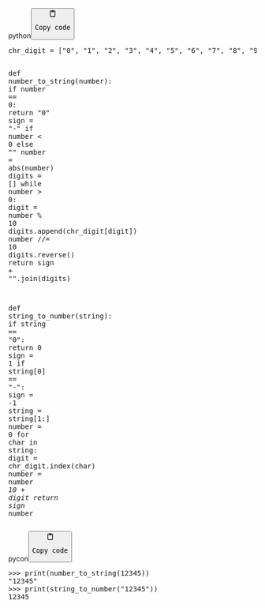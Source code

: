 <div class="code-element"><div class="lang-line"><text>python</text><button class="copy-button" onclick="copyCode(this)"><svg aria-hidden="true" xmlns="http://www.w3.org/2000/svg" width="16" height="16" fill="none" viewBox="0 0 24 24"><path stroke="currentColor" stroke-linecap="round" stroke-linejoin="round" stroke-width="2" d="M15 4h3a1 1 0 0 1 1 1v15a1 1 0 0 1-1 1H6a1 1 0 0 1-1-1V5a1 1 0 0 1 1-1h3m0 3h6m-5-4v4h4V3h-4Z"/></svg><pre>Copy code</pre></button></div><div class="code"><div class="highlight"><pre><span></span><span class="n">chr_digit</span> <span class="o">=</span> <span class="p">[</span><span class="s2">&quot;0&quot;</span><span class="p">,</span> <span class="s2">&quot;1&quot;</span><span class="p">,</span> <span class="s2">&quot;2&quot;</span><span class="p">,</span> <span class="s2">&quot;3&quot;</span><span class="p">,</span> <span class="s2">&quot;4&quot;</span><span class="p">,</span> <span class="s2">&quot;5&quot;</span><span class="p">,</span> <span class="s2">&quot;6&quot;</span><span class="p">,</span> <span class="s2">&quot;7&quot;</span><span class="p">,</span> <span class="s2">&quot;8&quot;</span><span class="p">,</span> <span class="s2">&quot;9&quot;</span><span class="p">]</span>


<span class="k">def</span> <span class="nf">number_to_string</span><span class="p">(</span><span class="n">number</span><span class="p">):</span>
    <span class="k">if</span> <span class="n">number</span> <span class="o">==</span> <span class="mi">0</span><span class="p">:</span>
        <span class="k">return</span> <span class="s2">&quot;0&quot;</span>
    <span class="n">sign</span> <span class="o">=</span> <span class="s2">&quot;-&quot;</span> <span class="k">if</span> <span class="n">number</span> <span class="o">&lt;</span> <span class="mi">0</span> <span class="k">else</span> <span class="s2">&quot;&quot;</span>
    <span class="n">number</span> <span class="o">=</span> <span class="nb">abs</span><span class="p">(</span><span class="n">number</span><span class="p">)</span>
    <span class="n">digits</span> <span class="o">=</span> <span class="p">[]</span>
    <span class="k">while</span> <span class="n">number</span> <span class="o">&gt;</span> <span class="mi">0</span><span class="p">:</span>
        <span class="n">digit</span> <span class="o">=</span> <span class="n">number</span> <span class="o">%</span> <span class="mi">10</span>
        <span class="n">digits</span><span class="o">.</span><span class="n">append</span><span class="p">(</span><span class="n">chr_digit</span><span class="p">[</span><span class="n">digit</span><span class="p">])</span>
        <span class="n">number</span> <span class="o">//=</span> <span class="mi">10</span>
    <span class="n">digits</span><span class="o">.</span><span class="n">reverse</span><span class="p">()</span>
    <span class="k">return</span> <span class="n">sign</span> <span class="o">+</span> <span class="s2">&quot;&quot;</span><span class="o">.</span><span class="n">join</span><span class="p">(</span><span class="n">digits</span><span class="p">)</span>


<span class="k">def</span> <span class="nf">string_to_number</span><span class="p">(</span><span class="n">string</span><span class="p">):</span>
    <span class="k">if</span> <span class="n">string</span> <span class="o">==</span> <span class="s2">&quot;0&quot;</span><span class="p">:</span>
        <span class="k">return</span> <span class="mi">0</span>
    <span class="n">sign</span> <span class="o">=</span> <span class="mi">1</span>
    <span class="k">if</span> <span class="n">string</span><span class="p">[</span><span class="mi">0</span><span class="p">]</span> <span class="o">==</span> <span class="s2">&quot;-&quot;</span><span class="p">:</span>
        <span class="n">sign</span> <span class="o">=</span> <span class="o">-</span><span class="mi">1</span>
        <span class="n">string</span> <span class="o">=</span> <span class="n">string</span><span class="p">[</span><span class="mi">1</span><span class="p">:]</span>
    <span class="n">number</span> <span class="o">=</span> <span class="mi">0</span>
    <span class="k">for</span> <span class="n">char</span> <span class="ow">in</span> <span class="n">string</span><span class="p">:</span>
        <span class="n">digit</span> <span class="o">=</span> <span class="n">chr_digit</span><span class="o">.</span><span class="n">index</span><span class="p">(</span><span class="n">char</span><span class="p">)</span>
        <span class="n">number</span> <span class="o">=</span> <span class="n">number</span> <span class="o">*</span> <span class="mi">10</span> <span class="o">+</span> <span class="n">digit</span>
    <span class="k">return</span> <span class="n">sign</span> <span class="o">*</span> <span class="n">number</span>
</pre></div></div></div>
<div class="code-element"><div class="lang-line"><text>pycon</text><button class="copy-button" onclick="copyCode(this)"><svg aria-hidden="true" xmlns="http://www.w3.org/2000/svg" width="16" height="16" fill="none" viewBox="0 0 24 24"><path stroke="currentColor" stroke-linecap="round" stroke-linejoin="round" stroke-width="2" d="M15 4h3a1 1 0 0 1 1 1v15a1 1 0 0 1-1 1H6a1 1 0 0 1-1-1V5a1 1 0 0 1 1-1h3m0 3h6m-5-4v4h4V3h-4Z"/></svg><pre>Copy code</pre></button></div><div class="code"><div class="highlight"><pre><span></span><span class="unselectable"><span class="o">&gt;&gt;&gt;</span> </span><span class="nb">print</span><span class="p">(</span><span class="n">number_to_string</span><span class="p">(</span><span class="mi">12345</span><span class="p">))</span>
<span class="unselectable"><span class="go">&quot;12345&quot;</span>
<span class="o">&gt;&gt;&gt; </span></span><span class="nb">print</span><span class="p">(</span><span class="n">string_to_number</span><span class="p">(</span><span class="s2">&quot;12345&quot;</span><span class="p">))</span>
<span class="unselectable"><span class="go">12345</span>
</span></pre></div></div></div>